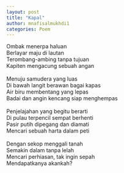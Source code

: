 ```yaml
---
layout: post
title: "Kapal"
author: mnafisalmukhdi1
categories: Poem
---
```

Ombak menerpa haluan<br>
Berlayar maju di lautan<br>
Terombang-ambing tanpa tujuan<br>
Kapiten mengacung sebuah angan<br>
<br>
Menuju samudera yang luas<br>
Di bawah langit berawan bagai kapas<br>
Air biru membentang yang lepas<br>
Badai dan angin kencang siap menghempas<br>
<br>
Penjelajahan yang begitu berarti<br>
Di pulau terpencil sempat berhenti<br>
Pasir putih dipegang dan diamati<br>
Mencari sebuah harta dalam peti<br>
<br>
Dengan sekop menggali tanah<br>
Semakin dalam tanpa lelah<br>
Mencari perhiasan, tak ingin sepah<br>
Mendapatkanya akankah?
